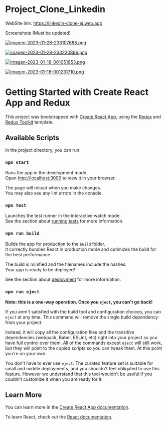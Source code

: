 # Project_Clone_Linkedin

WebSite link: https://linkedin-clone-ej.web.app

Screenshots (Must be updated)

[![imagen-2023-01-28-233107688.png](https://i.postimg.cc/KjP2z18T/imagen-2023-01-28-233107688.png)](https://postimg.cc/p5L7cX8V)

[![imagen-2023-01-28-233220896.png](https://i.postimg.cc/gkG9sk0M/imagen-2023-01-28-233220896.png)](https://postimg.cc/hhZ3PnTx)

[![imagen-2023-01-18-001051653.png](https://i.postimg.cc/NjKTzC00/imagen-2023-01-18-001051653.png)](https://postimg.cc/NKw5y4mh)

[![imagen-2023-01-18-001231710.png](https://i.postimg.cc/kgSGS04W/imagen-2023-01-18-001231710.png)](https://postimg.cc/mPbTf67r)


# Getting Started with Create React App and Redux

This project was bootstrapped with [Create React App](https://github.com/facebook/create-react-app), using the [Redux](https://redux.js.org/) and [Redux Toolkit](https://redux-toolkit.js.org/) template.

## Available Scripts

In the project directory, you can run:

### `npm start`

Runs the app in the development mode.\
Open [http://localhost:3000](http://localhost:3000) to view it in your browser.

The page will reload when you make changes.\
You may also see any lint errors in the console.

### `npm test`

Launches the test runner in the interactive watch mode.\
See the section about [running tests](https://facebook.github.io/create-react-app/docs/running-tests) for more information.

### `npm run build`

Builds the app for production to the `build` folder.\
It correctly bundles React in production mode and optimizes the build for the best performance.

The build is minified and the filenames include the hashes.\
Your app is ready to be deployed!

See the section about [deployment](https://facebook.github.io/create-react-app/docs/deployment) for more information.

### `npm run eject`

**Note: this is a one-way operation. Once you `eject`, you can't go back!**

If you aren't satisfied with the build tool and configuration choices, you can `eject` at any time. This command will remove the single build dependency from your project.

Instead, it will copy all the configuration files and the transitive dependencies (webpack, Babel, ESLint, etc) right into your project so you have full control over them. All of the commands except `eject` will still work, but they will point to the copied scripts so you can tweak them. At this point you're on your own.

You don't have to ever use `eject`. The curated feature set is suitable for small and middle deployments, and you shouldn't feel obligated to use this feature. However we understand that this tool wouldn't be useful if you couldn't customize it when you are ready for it.

## Learn More

You can learn more in the [Create React App documentation](https://facebook.github.io/create-react-app/docs/getting-started).

To learn React, check out the [React documentation](https://reactjs.org/).
